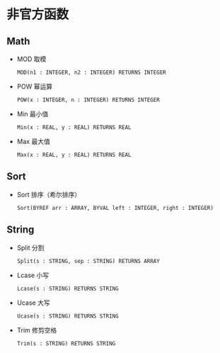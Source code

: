 # 非官方函数

## Math
* MOD 取模
    ```
    MOD(n1 : INTEGER, n2 : INTEGER) RETURNS INTEGER
    ```
* POW 幂运算
    ```
    POW(x : INTEGER, n : INTEGER) RETURNS INTEGER
    ```
* Min 最小值
    ```
    Min(x : REAL, y : REAL) RETURNS REAL
    ```
* Max 最大值
    ```
    Max(x : REAL, y : REAL) RETURNS REAL
    ```

## Sort
* Sort 排序（希尔排序）
    ```
    Sort(BYREF arr : ARRAY, BYVAL left : INTEGER, right : INTEGER)
    ```

## String
* Split 分割
    ```
    Split(s : STRING, sep : STRING) RETURNS ARRAY
    ```
* Lcase 小写
    ```
    Lcase(s : STRING) RETURNS STRING
    ```
* Ucase 大写
    ```
    Ucase(s : STRING) RETURNS STRING
    ```
* Trim 修剪空格
    ```
    Trim(s : STRING) RETURNS STRING
    ```
